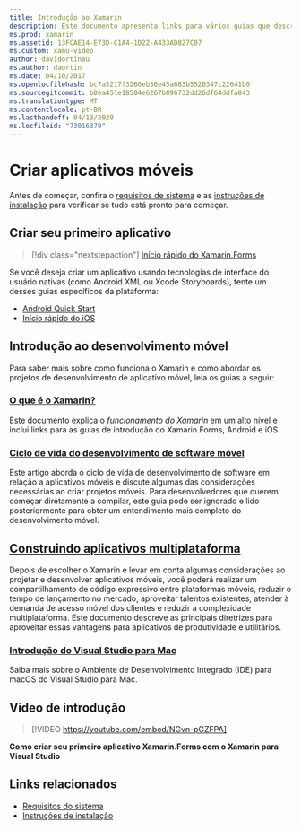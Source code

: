 ```yaml
---
title: Introdução ao Xamarin
description: Este documento apresenta links para vários guias que descrevem como começar no desenvolvimento do Xamarin. O conteúdo dos links descreve como criar um primeiro aplicativo e fornece uma introdução geral ao desenvolvimento móvel.
ms.prod: xamarin
ms.assetid: 13FCAE14-E73D-C1A4-1D22-A433AD827C07
ms.custom: xamu-video
author: davidortinau
ms.author: daortin
ms.date: 04/10/2017
ms.openlocfilehash: bc7a5217f3260eb36e45a683b5520347c22641b0
ms.sourcegitcommit: b0ea451e18504e6267b896732dd26df64ddfa843
ms.translationtype: MT
ms.contentlocale: pt-BR
ms.lasthandoff: 04/13/2020
ms.locfileid: "73016379"
---
```

# <a name="building-mobile-apps"></a>Criar aplicativos móveis

Antes de começar, confira o [requisitos de sistema](requirements.md) e as [instruções de instalação](~/get-started/installation/index.md) para verificar se tudo está pronto para começar.

## <a name="build-your-first-app"></a>Criar seu primeiro aplicativo

> [!div class="nextstepaction"]
> [Início rápido do Xamarin.Forms](~/get-started/quickstarts/single-page.md)

Se você deseja criar um aplicativo usando tecnologias de interface do usuário nativas (como Android XML ou Xcode Storyboards), tente um desses guias específicos da plataforma:

- [Android Quick Start](~/android/get-started/hello-android/hello-android-quickstart.md)
- [Início rápido do iOS](~/ios/get-started/hello-ios/hello-ios-quickstart.md)

## <a name="get-started-with-mobile-development"></a>Introdução ao desenvolvimento móvel

Para saber mais sobre como funciona o Xamarin e como abordar os projetos de desenvolvimento de aplicativo móvel, leia os guias a seguir:

### <a name="what-is-xamarin"></a>[O que é o Xamarin?](~/cross-platform/get-started/introduction-to-mobile-development.md)

Este documento explica o *funcionamento do Xamarin* em um alto nível e inclui links para as guias de introdução do Xamarin.Forms, Android e iOS.

### <a name="mobile-software-development-lifecycle"></a>[Ciclo de vida do desenvolvimento de software móvel](~/cross-platform/get-started/introduction-to-mobile-sdlc.md)

Este artigo aborda o ciclo de vida de desenvolvimento de software em relação a aplicativos móveis e discute algumas das considerações necessárias ao criar projetos móveis. Para desenvolvedores que querem começar diretamente a compilar, este guia pode ser ignorado e lido posteriormente para obter um entendimento mais completo do desenvolvimento móvel.

## <a name="building-cross-platform-applications"></a>[Construindo aplicativos multiplataforma](~/cross-platform/app-fundamentals/building-cross-platform-applications/index.md)

Depois de escolher o Xamarin e levar em conta algumas considerações ao projetar e desenvolver aplicativos móveis, você poderá realizar um compartilhamento de código expressivo entre plataformas móveis, reduzir o tempo de lançamento no mercado, aproveitar talentos existentes, atender à demanda de acesso móvel dos clientes e reduzir a complexidade multiplataforma. Este documento descreve as principais diretrizes para aproveitar essas vantagens para aplicativos de produtividade e utilitários.

### <a name="introducing-visual-studio-for-mac"></a>[Introdução do Visual Studio para Mac](https://docs.microsoft.com/visualstudio/mac/)

Saiba mais sobre o Ambiente de Desenvolvimento Integrado (IDE) para macOS do Visual Studio para Mac.

## <a name="get-started-video"></a>Vídeo de introdução

> [!VIDEO https://youtube.com/embed/NGvn-pGZFPA]

**Como criar seu primeiro aplicativo Xamarin.Forms com o Xamarin para Visual Studio**

## <a name="related-links"></a>Links relacionados

- [Requisitos do sistema](requirements.md)
- [Instruções de instalação](~/get-started/installation/index.md)
